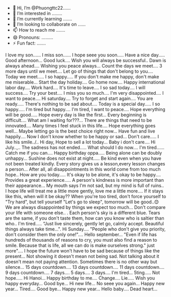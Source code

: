 - 👋 Hi, I’m @Phuongttc22......
- 👀 I’m interested in ........
- 🌱 I’m currently learning .......
- 💞️ I’m looking to collaborate on ......
- 📫 How to reach me .......
- 😄 Pronouns: .........
- ⚡ Fun fact: .......

<!---
Phuongttc22/Phuongttc22 is a ✨ special ✨ repository because its `README.md` (this file) appears on your GitHub profile.
You can click the Preview link to take a look at your changes.
--->
I love my son......
I miss son......
I hope seee you soon.....
Have a nice day.....
Good afternoon...
Good luck....
Wish you will always be successful..
Dawn is always ahead....
Wishing you peace always...
Count the days we meet....
3 more days until we meet....
Let go of things that don't belong to you....
Today we meet.....
I so happy.....
If you don't make me happy, don't make me miserable...
Start the day holiday....
Go home now....
Happy international labor day....
Work hard....
It's time to leave....
I so sad today....
I will success....
Try your best....
I miss you so much....
I'm very disappointed....
I want to peace....
Hi saturday....
Try to forget and start again....
You are ready.....
There's nothing to be sad about....
Today is a special day.....
I so happy.....
I'm tired but happy....
I'm tired, I want to peace....
Hope everything will be good.....
Hope every day is like the first...
Every beginning is difficult....
What am I waiting for???...
There are things that need to be innovated....
Many times I feel stuck in this life....
Hope everything goes well...
Maybe letting go is the best choice right now...
Have fun and live happily....
Now I don't know whether to be happy or sad...
Don't care.....
I like his smile../..
Hi day, Hope to sell a lot today...
Baby i don't care....
Hi July..,..
The sadness has not ended.....
What should I do now....
I'm tired......
Catch me if you can....
Happy birthday oppa.....
Being alone can be doubly unhappy...
Sushine does not exist at night.....
Be kind even when you have not been treated kindly.
Every story gives us a lesson,every lesson changes a person...
After all, all disappointments in this world come from too much hope..
How are you today.....
It's okay to be alone, it's okay to be happy....
Provides a great experience.....
A person's kindness is more important than their appearance...
My mouth says I'm not sad, but my mind is full of ruins..
I hope life will treat me a little more gently, love me a little more....
If it stays like this, when will it be okay??
When you're too tired, don't force yourself to "Try hard", but tell yourself "Let's go to sleep", tomorrow will be good..😊
We are always disappointed by things we expect too much...
Don't compare your life with someone else.. .
Each person's sky is a different blue. Tears are the same, if you don't taste them, how can you know who is saltier than who..
I'm tired.....
“Just live sincerely, gently let go, calmly accept. Beautiful things always take time...".
Hi Sunday....
"People who don't give you priority, don't consider them the only one!"....
Hello september...
"Even if life has hundreds of thousands of reasons to cry, you must also find a reason to smile. Because that is life, all we can do is make ourselves strong." just more"....
I hope the future won't have to be sad because of things like the present...
Not showing it doesn't mean not being sad. Not talking about it doesn't mean not paying attention. Sometimes there is no other way but silence...
15 days countdown....
13 days countdown....
11 days countdown....
9 days countdown....
7 days....
5 days....
3 days....
I'm tired...
5ting.....
Not hope.....
Hi Hanoi...
Happy birthday to me....
Change....
Lie.....
Wish you happy everyday...
Good bye...
Hi new life...
No seee you again...
Happy new year...
Tired....
Good bye...
Happy new year...
Hello baby....
Dead heart...
